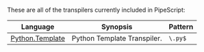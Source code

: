 These are all of the transpilers currently included in PipeScript:



|Language                                                        |Synopsis                   |Pattern    |
|----------------------------------------------------------------|---------------------------|-----------|
|[Python.Template](Transpilers/Templates/Python.Template.psx.ps1)|Python Template Transpiler.|```\.py$```|
